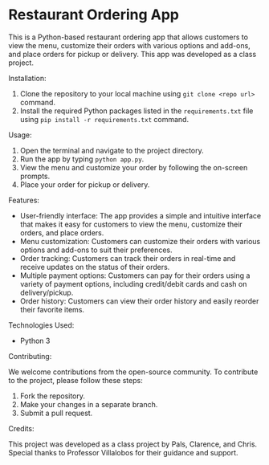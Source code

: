 # Restaurant Ordering App

This is a Python-based restaurant ordering app that allows customers to view the menu, customize their orders with various options and add-ons, and place orders for pickup or delivery. This app was developed as a class project.

Installation:

1. Clone the repository to your local machine using `git clone <repo url>` command.
2. Install the required Python packages listed in the `requirements.txt` file using `pip install -r requirements.txt` command.

Usage:

1. Open the terminal and navigate to the project directory.
2. Run the app by typing `python app.py`.
3. View the menu and customize your order by following the on-screen prompts.
4. Place your order for pickup or delivery.

Features:

- User-friendly interface: The app provides a simple and intuitive interface that makes it easy for customers to view the menu, customize their orders, and place orders.
- Menu customization: Customers can customize their orders with various options and add-ons to suit their preferences.
- Order tracking: Customers can track their orders in real-time and receive updates on the status of their orders.
- Multiple payment options: Customers can pay for their orders using a variety of payment options, including credit/debit cards and cash on delivery/pickup.
- Order history: Customers can view their order history and easily reorder their favorite items.

Technologies Used:

- Python 3

Contributing:

We welcome contributions from the open-source community. To contribute to the project, please follow these steps:

1. Fork the repository.
2. Make your changes in a separate branch.
3. Submit a pull request.

Credits:

This project was developed as a class project by Pals, Clarence, and Chris. Special thanks to Professor Villalobos for their guidance and support.

